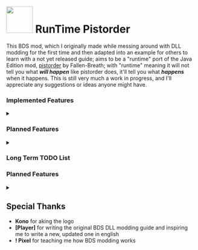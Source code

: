 # <img src="https://cdn.discordapp.com/attachments/853624220306898974/973669248666828860/RTPLogo.png" width="70" height="70"/> RunTime Pistorder

This BDS mod, which I originally made while messing around with DLL modding for the first time and then adapted into an example for others to learn with a not yet released guide; aims to be a "runtime" port of the Java Edition mod, [pistorder](https://github.com/Fallen-Breath/pistorder) by Fallen-Breath; with "runtime" meaning it will not tell you what ***will happen*** like pistorder does, it'll tell you what ***happens*** when it happens. 
This is still very much a work in progress, and I'll appreciate any suggestions or ideas anyone might have. 

### Implemented Features

<details>
<summary></summary>
<br>
As of the time of writing this, the mod will log:
   <ul>
      <li>Piston updates</li>
      <li>Piston extension</li>
      <li>Piston retraction</li>
      <li>Pistons being moved</li>
  </ul> 
  As well as their types and coordinates
</details>

### Planned Features

<details>
<summary></summary>
<br>
   <ul>
      <li>Logging when and why a piston was unable to extend</li>
      <li>Logging in which tick something happens to a piston</li>
  </ul> 
</details>

### Long Term TODO List

### Planned Features

<details>
<summary></summary>
<br>
   <ul>
      <li>Setting to ignore pistons at the specified coordinates</li>
      <li>Piston "naming" to recognize them easily</li>
  </ul> 
</details>

## Special Thanks

- **Kono** for aking the logo
- **[Player]** for writing the original BDS DLL modding guide and inspiring me to write a new, updated one in english
- **! Pixel** for teaching me how BDS modding works
